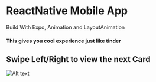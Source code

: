 # ReactNative Mobile App
Build With Expo, Animation and LayoutAnimation

#### This gives you cool experience just like tinder

## Swipe Left/Right to view the next Card

![Alt text](/swipe_deck.jpg?raw=true)
